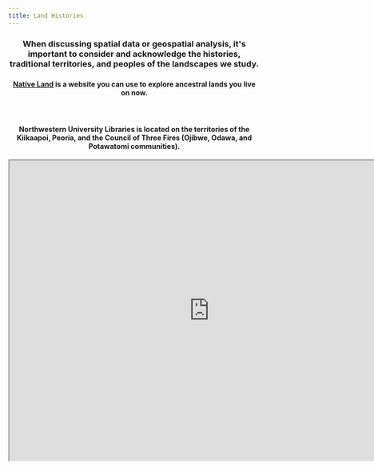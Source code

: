 ```yaml
---
title: Land Histories
---
```


<h3 align="center">When discussing spatial data or geospatial analysis, it's important to consider and acknowledge the histories, traditional territories, and peoples of the landscapes we study.<h3>  

<h4 align="center"><a href ="https://native-land.ca/">Native Land</a> is a website you can use to explore ancestral lands you live on now.</h4>

<br>

<h4 align="center"> Northwestern University Libraries is located on the territories of the Kiikaapoi, Peoria, and the Council of Three Fires (Ojibwe, Odawa, and Potawatomi communities).</h4>

<center><iframe src="https://native-land.ca/api/embed/embed.html?maps=territories&amp;position=41.875830,-87.624541" width=800px height=600px></iframe></center>
